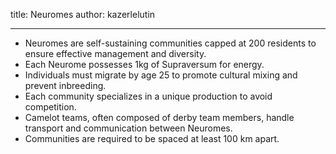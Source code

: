 title: Neuromes
author: kazerlelutin

---
- Neuromes are self-sustaining communities capped at 200 residents to ensure effective management and diversity.
- Each Neurome possesses 1kg of Supraversum for energy.
- Individuals must migrate by age 25 to promote cultural mixing and prevent inbreeding.
- Each community specializes in a unique production to avoid competition.
- Camelot teams, often composed of derby team members, handle transport and communication between Neuromes.
- Communities are required to be spaced at least 100 km apart.
